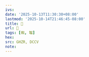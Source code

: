 ```yaml
---
ivs:
date: '2025-10-13T11:30:30+08:00'
lastmod: '2025-10-14T21:46:45-08:00'
title: 󰦆
url: 󰦆
tags: [蜘, 鼅]
hex: 
src: GHZR, DCCV
note:
---
```

